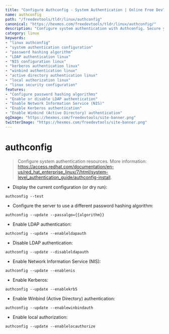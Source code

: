 ```yaml
---
title: "Configure Authconfig - System Authentication | Online Free DevTools by Hexmos"
name: authconfig
path: "/freedevtools/tldr/linux/authconfig"
canonical: "https://hexmos.com/freedevtools/tldr/linux/authconfig/"
description: "Configure system authentication with Authconfig. Secure your Linux system by enabling or disabling various authentication methods. Free online tool, no registration required."
category: linux
keywords:
- "linux authconfig"
- "system authentication configuration"
- "password hashing algorithm"
- "LDAP authentication linux"
- "NIS configuration linux"
- "kerberos authentication linux"
- "winbind authentication linux"
- "active directory authentication linux"
- "local authorization linux"
- "linux security configuration"
features:
- "Configure password hashing algorithms"
- "Enable or disable LDAP authentication"
- "Enable Network Information Service (NIS)"
- "Enable Kerberos authentication"
- "Enable Winbind (Active Directory) authentication"
ogImage: "https://hexmos.com/freedevtools/site-banner.png"
twitterImage: "https://hexmos.com/freedevtools/site-banner.png"
---
```


# authconfig

> Configure system authentication resources.
> More information: <https://access.redhat.com/documentation/en-us/red_hat_enterprise_linux/7/html/system-level_authentication_guide/authconfig-install>.

- Display the current configuration (or dry run):

`authconfig --test`

- Configure the server to use a different password hashing algorithm:

`authconfig --update --passalgo={{algorithm}}`

- Enable LDAP authentication:

`authconfig --update --enableldapauth`

- Disable LDAP authentication:

`authconfig --update --disableldapauth`

- Enable Network Information Service (NIS):

`authconfig --update --enablenis`

- Enable Kerberos:

`authconfig --update --enablekrb5`

- Enable Winbind (Active Directory) authentication:

`authconfig --update --enablewinbindauth`

- Enable local authorization:

`authconfig --update --enablelocauthorize`
